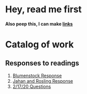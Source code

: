 # Hey, read me first

#### Also peep this, I can make [links](https://www.google.com/)

# Catalog of work

## Responses to readings
1. [Blumenstock Response](https://thedollyllama.github.io/workshop/blumenstock) 
2. [Jahan and Rosling Response](https://thedollyllama.github.io/workshop/Jahan) 
3. [2/17/20 Questions](https://thedollyllama.github.io/workshop/bardentedtalk.md)


